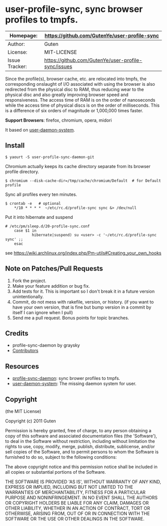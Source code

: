 user-profile-sync,  sync browser profiles to tmpfs.
==================================================

| Homepage:      |  https://github.com/GutenYe/user-profile-sync       |
|----------------|------------------------------------------------------       |
| Author:	       | Guten                                                 |
| License:       | MIT-LICENSE                                                |
| Issue Tracker: | https://github.com/GutenYe/user-profile-sync/issues |

Since the profile(s), browser cache, etc. are relocated into tmpfs, the corresponding onslaught of I/O associated with using the browser is also redirected from the physical disc to RAM, thus reducing wear to the physical disc and also greatly improving browser speed and responsiveness. The access time of RAM is on the order of nanoseconds while the access time of physical discs is on the order of milliseconds. This is a difference of six orders of magnitude or 1,000,000 times faster. 

**Support Browsers**: firefox, chromium, opera, midori

It based on [user-daemon-system](https://github.com/GutenYe/user-daemon-system).

Install
-------

	$ yaourt -S user-profile-sync-daemon-git

Chromium actually keeps its cache directory separate from its browser profile directory.

	$ chromium --disk-cache-dir=/tmp/cache/chromium/Default  # for Default profile

Sync all profiles every ten minutes.

	$ crontab -e   # optional
		*/10 * * * *  ~/etc/rc.d/profile-sync sync &> /dev/null

Put it into hibernate and suspend

	# /etc/pm/sleep.d/20-profile-sync.conf
		case $1 in
				hibernate|suspend) su <user> -c '~/etc/rc.d/profile-sync sync' ;;
		esac

see https://wiki.archlinux.org/index.php/Pm-utils#Creating_your_own_hooks

Note on Patches/Pull Requests
-----------------------------

1. Fork the project.
2. Make your feature addition or bug fix.
3. Add tests for it. This is important so I don't break it in a future version unintentionally.
4. Commit, do not mess with rakefile, version, or history. (if you want to have your own version, that is fine but bump version in a commit by itself I can ignore when I pull)
5. Send me a pull request. Bonus points for topic branches.

Credits
-------

* profile-sync-daemon by graysky 
* [Contributors](https://github.com/GutenYe/user-profile-sync/contributors)

Resources
--------

* [profile-sync-daemon](https://bbs.archlinux.org/viewtopic.php?pid=1026974): sync brower profiles to tmpfs.
* [user-daemon-system](https://github.com/GutenYe/user-daemon-system): The missing daemon system for user.

Copyright
---------

(the MIT License)

Copyright (c) 2011 Guten

Permission is hereby granted, free of charge, to any person obtaining a copy of this software and associated documentation files (the 'Software'), to deal in the Software without restriction, including without limitation the rights to use, copy, modify, merge, publish, distribute, sublicense, and/or sell copies of the Software, and to permit persons to whom the Software is furnished to do so, subject to the following conditions:

The above copyright notice and this permission notice shall be included in all copies or substantial portions of the Software.

THE SOFTWARE IS PROVIDED 'AS IS', WITHOUT WARRANTY OF ANY KIND, EXPRESS OR IMPLIED, INCLUDING BUT NOT LIMITED TO THE WARRANTIES OF MERCHANTABILITY, FITNESS FOR A PARTICULAR PURPOSE AND NONINFRINGEMENT.  IN NO EVENT SHALL THE AUTHORS OR COPYRIGHT HOLDERS BE LIABLE FOR ANY CLAIM, DAMAGES OR OTHER LIABILITY, WHETHER IN AN ACTION OF CONTRACT, TORT OR OTHERWISE, ARISING FROM, OUT OF OR IN CONNECTION WITH THE SOFTWARE OR THE USE OR OTHER DEALINGS IN THE SOFTWARE.
